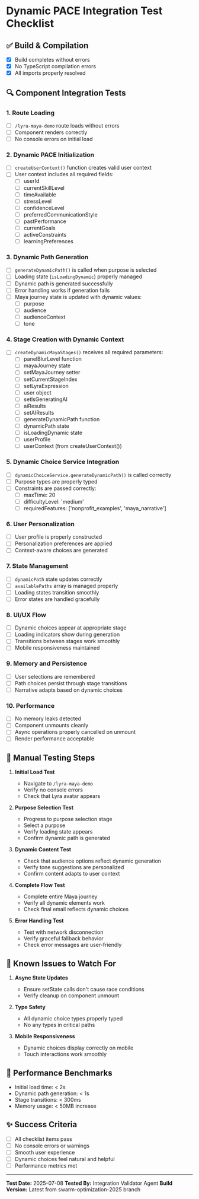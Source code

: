# Dynamic PACE Integration Test Checklist

## ✅ Build & Compilation
- [x] Build completes without errors
- [x] No TypeScript compilation errors
- [x] All imports properly resolved

## 🔍 Component Integration Tests

### 1. Route Loading
- [ ] `/lyra-maya-demo` route loads without errors
- [ ] Component renders correctly
- [ ] No console errors on initial load

### 2. Dynamic PACE Initialization
- [ ] `createUserContext()` function creates valid user context
- [ ] User context includes all required fields:
  - [ ] userId
  - [ ] currentSkillLevel
  - [ ] timeAvailable
  - [ ] stressLevel
  - [ ] confidenceLevel
  - [ ] preferredCommunicationStyle
  - [ ] pastPerformance
  - [ ] currentGoals
  - [ ] activeConstraints
  - [ ] learningPreferences

### 3. Dynamic Path Generation
- [ ] `generateDynamicPath()` is called when purpose is selected
- [ ] Loading state (`isLoadingDynamic`) properly managed
- [ ] Dynamic path is generated successfully
- [ ] Error handling works if generation fails
- [ ] Maya journey state is updated with dynamic values:
  - [ ] purpose
  - [ ] audience
  - [ ] audienceContext
  - [ ] tone

### 4. Stage Creation with Dynamic Context
- [ ] `createDynamicMayaStages()` receives all required parameters:
  - [ ] panelBlurLevel function
  - [ ] mayaJourney state
  - [ ] setMayaJourney setter
  - [ ] setCurrentStageIndex
  - [ ] setLyraExpression
  - [ ] user object
  - [ ] setIsGeneratingAI
  - [ ] aiResults
  - [ ] setAIResults
  - [ ] generateDynamicPath function
  - [ ] dynamicPath state
  - [ ] isLoadingDynamic state
  - [ ] userProfile
  - [ ] userContext (from createUserContext())

### 5. Dynamic Choice Service Integration
- [ ] `dynamicChoiceService.generateDynamicPath()` is called correctly
- [ ] Purpose types are properly typed
- [ ] Constraints are passed correctly:
  - [ ] maxTime: 20
  - [ ] difficultyLevel: 'medium'
  - [ ] requiredFeatures: ['nonprofit_examples', 'maya_narrative']

### 6. User Personalization
- [ ] User profile is properly constructed
- [ ] Personalization preferences are applied
- [ ] Context-aware choices are generated

### 7. State Management
- [ ] `dynamicPath` state updates correctly
- [ ] `availablePaths` array is managed properly
- [ ] Loading states transition smoothly
- [ ] Error states are handled gracefully

### 8. UI/UX Flow
- [ ] Dynamic choices appear at appropriate stage
- [ ] Loading indicators show during generation
- [ ] Transitions between stages work smoothly
- [ ] Mobile responsiveness maintained

### 9. Memory and Persistence
- [ ] User selections are remembered
- [ ] Path choices persist through stage transitions
- [ ] Narrative adapts based on dynamic choices

### 10. Performance
- [ ] No memory leaks detected
- [ ] Component unmounts cleanly
- [ ] Async operations properly cancelled on unmount
- [ ] Render performance acceptable

## 📝 Manual Testing Steps

1. **Initial Load Test**
   - Navigate to `/lyra-maya-demo`
   - Verify no console errors
   - Check that Lyra avatar appears

2. **Purpose Selection Test**
   - Progress to purpose selection stage
   - Select a purpose
   - Verify loading state appears
   - Confirm dynamic path is generated

3. **Dynamic Content Test**
   - Check that audience options reflect dynamic generation
   - Verify tone suggestions are personalized
   - Confirm content adapts to user context

4. **Complete Flow Test**
   - Complete entire Maya journey
   - Verify all dynamic elements work
   - Check final email reflects dynamic choices

5. **Error Handling Test**
   - Test with network disconnection
   - Verify graceful fallback behavior
   - Check error messages are user-friendly

## 🐛 Known Issues to Watch For

1. **Async State Updates**
   - Ensure setState calls don't cause race conditions
   - Verify cleanup on component unmount

2. **Type Safety**
   - All dynamic choice types properly typed
   - No any types in critical paths

3. **Mobile Responsiveness**
   - Dynamic choices display correctly on mobile
   - Touch interactions work smoothly

## 🚀 Performance Benchmarks

- Initial load time: < 2s
- Dynamic path generation: < 1s
- Stage transitions: < 300ms
- Memory usage: < 50MB increase

## ✨ Success Criteria

- [ ] All checklist items pass
- [ ] No console errors or warnings
- [ ] Smooth user experience
- [ ] Dynamic choices feel natural and helpful
- [ ] Performance metrics met

---

**Test Date:** 2025-07-08
**Tested By:** Integration Validator Agent
**Build Version:** Latest from swarm-optimization-2025 branch